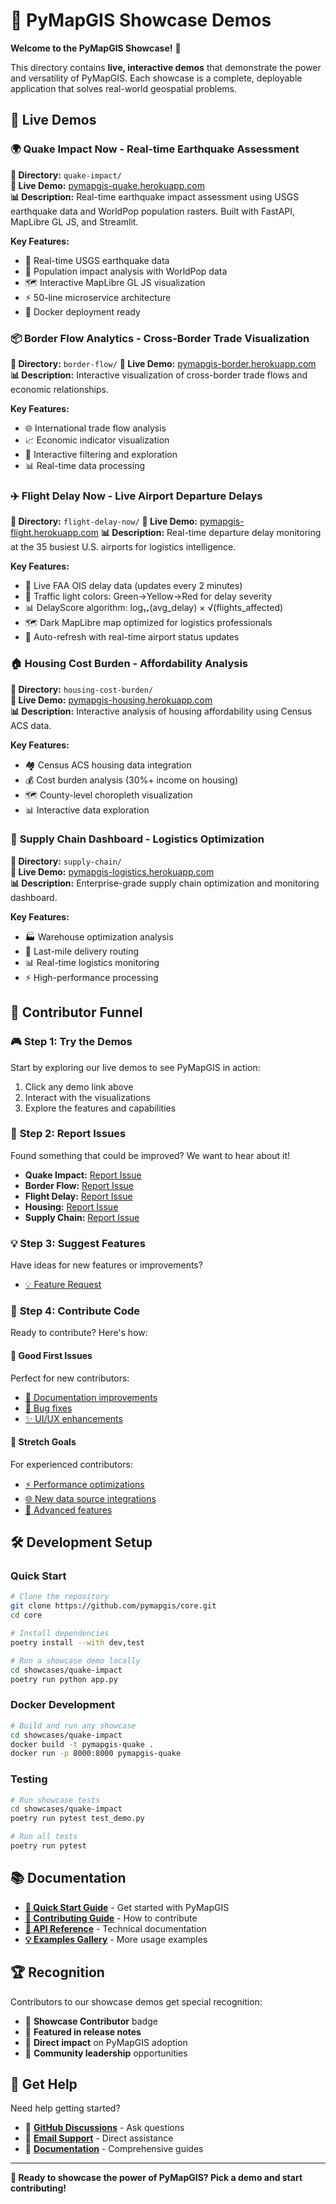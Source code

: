 # 🎯 PyMapGIS Showcase Demos

**Welcome to the PyMapGIS Showcase!** 🌟

This directory contains **live, interactive demos** that demonstrate the power and versatility of PyMapGIS. Each showcase is a complete, deployable application that solves real-world geospatial problems.

## 🚀 **Live Demos**

### 🌍 **Quake Impact Now** - Real-time Earthquake Assessment
**📁 Directory:** `quake-impact/`  
**🔗 Live Demo:** [pymapgis-quake.herokuapp.com](https://pymapgis-quake.herokuapp.com)  
**📊 Description:** Real-time earthquake impact assessment using USGS earthquake data and WorldPop population rasters. Built with FastAPI, MapLibre GL JS, and Streamlit.

**Key Features:**
- 🔴 Real-time USGS earthquake data
- 👥 Population impact analysis with WorldPop data
- 🗺️ Interactive MapLibre GL JS visualization
- ⚡ 50-line microservice architecture
- 🐳 Docker deployment ready

### 📦 **Border Flow Analytics** - Cross-Border Trade Visualization
**📁 Directory:** `border-flow/`
**🔗 Live Demo:** [pymapgis-border.herokuapp.com](https://pymapgis-border.herokuapp.com)
**📊 Description:** Interactive visualization of cross-border trade flows and economic relationships.

**Key Features:**
- 🌐 International trade flow analysis
- 📈 Economic indicator visualization
- 🎯 Interactive filtering and exploration
- 📊 Real-time data processing

### ✈️ **Flight Delay Now** - Live Airport Departure Delays
**📁 Directory:** `flight-delay-now/`
**🔗 Live Demo:** [pymapgis-flight.herokuapp.com](https://pymapgis-flight.herokuapp.com)
**📊 Description:** Real-time departure delay monitoring at the 35 busiest U.S. airports for logistics intelligence.

**Key Features:**
- 🛫 Live FAA OIS delay data (updates every 2 minutes)
- 🚦 Traffic light colors: Green→Yellow→Red for delay severity
- 📊 DelayScore algorithm: log₁₊(avg_delay) × √(flights_affected)
- 🗺️ Dark MapLibre map optimized for logistics professionals
- 📱 Auto-refresh with real-time airport status updates

### 🏠 **Housing Cost Burden** - Affordability Analysis
**📁 Directory:** `housing-cost-burden/`  
**🔗 Live Demo:** [pymapgis-housing.herokuapp.com](https://pymapgis-housing.herokuapp.com)  
**📊 Description:** Interactive analysis of housing affordability using Census ACS data.

**Key Features:**
- 🏘️ Census ACS housing data integration
- 💰 Cost burden analysis (30%+ income on housing)
- 🗺️ County-level choropleth visualization
- 📊 Interactive data exploration

### 🚛 **Supply Chain Dashboard** - Logistics Optimization
**📁 Directory:** `supply-chain/`  
**🔗 Live Demo:** [pymapgis-logistics.herokuapp.com](https://pymapgis-logistics.herokuapp.com)  
**📊 Description:** Enterprise-grade supply chain optimization and monitoring dashboard.

**Key Features:**
- 🏭 Warehouse optimization analysis
- 🚚 Last-mile delivery routing
- 📊 Real-time logistics monitoring
- ⚡ High-performance processing

## 🤝 **Contributor Funnel**

### 🎮 **Step 1: Try the Demos**
Start by exploring our live demos to see PyMapGIS in action:
1. Click any demo link above
2. Interact with the visualizations
3. Explore the features and capabilities

### 🐛 **Step 2: Report Issues**
Found something that could be improved? We want to hear about it!
- **Quake Impact:** [Report Issue](https://github.com/pymapgis/core/issues/new?labels=quake-impact,good-first-issue)
- **Border Flow:** [Report Issue](https://github.com/pymapgis/core/issues/new?labels=border-flow,good-first-issue)
- **Flight Delay:** [Report Issue](https://github.com/pymapgis/core/issues/new?labels=flight-delay,good-first-issue)
- **Housing:** [Report Issue](https://github.com/pymapgis/core/issues/new?labels=housing,good-first-issue)
- **Supply Chain:** [Report Issue](https://github.com/pymapgis/core/issues/new?labels=logistics,good-first-issue)

### 💡 **Step 3: Suggest Features**
Have ideas for new features or improvements?
- [💡 Feature Request](https://github.com/pymapgis/core/issues/new?labels=enhancement,showcase)

### 🔧 **Step 4: Contribute Code**
Ready to contribute? Here's how:

#### **🌟 Good First Issues**
Perfect for new contributors:
- [📝 Documentation improvements](https://github.com/pymapgis/core/labels/documentation)
- [🐛 Bug fixes](https://github.com/pymapgis/core/labels/good-first-issue)
- [✨ UI/UX enhancements](https://github.com/pymapgis/core/labels/ui-ux)

#### **🚀 Stretch Goals**
For experienced contributors:
- [⚡ Performance optimizations](https://github.com/pymapgis/core/labels/performance)
- [🌐 New data source integrations](https://github.com/pymapgis/core/labels/data-sources)
- [🔧 Advanced features](https://github.com/pymapgis/core/labels/stretch)

## 🛠️ **Development Setup**

### **Quick Start**
```bash
# Clone the repository
git clone https://github.com/pymapgis/core.git
cd core

# Install dependencies
poetry install --with dev,test

# Run a showcase demo locally
cd showcases/quake-impact
poetry run python app.py
```

### **Docker Development**
```bash
# Build and run any showcase
cd showcases/quake-impact
docker build -t pymapgis-quake .
docker run -p 8000:8000 pymapgis-quake
```

### **Testing**
```bash
# Run showcase tests
cd showcases/quake-impact
poetry run pytest test_demo.py

# Run all tests
poetry run pytest
```

## 📚 **Documentation**

- **[🚀 Quick Start Guide](../docs/quickstart.md)** - Get started with PyMapGIS
- **[🤝 Contributing Guide](../CONTRIBUTING.md)** - How to contribute
- **[🔧 API Reference](../docs/api-reference.md)** - Technical documentation
- **[💡 Examples Gallery](../docs/examples.md)** - More usage examples

## 🏆 **Recognition**

Contributors to our showcase demos get special recognition:
- 🌟 **Showcase Contributor** badge
- 📝 **Featured in release notes**
- 🎯 **Direct impact** on PyMapGIS adoption
- 🤝 **Community leadership** opportunities

## 🙏 **Get Help**

Need help getting started?
- 💬 **[GitHub Discussions](https://github.com/pymapgis/core/discussions)** - Ask questions
- 📧 **[Email Support](mailto:support@pymapgis.org)** - Direct assistance
- 📖 **[Documentation](../docs/)** - Comprehensive guides

---

**🚀 Ready to showcase the power of PyMapGIS? Pick a demo and start contributing!**
